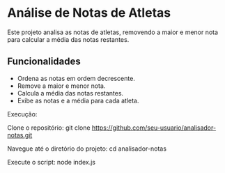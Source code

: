 # Análise de Notas de Atletas

Este projeto analisa as notas de atletas, removendo a maior e menor nota para calcular a média das notas restantes.

## Funcionalidades

- Ordena as notas em ordem decrescente.
- Remove a maior e menor nota.
- Calcula a média das notas restantes.
- Exibe as notas e a média para cada atleta.

Execução:

Clone o repositório:
git clone https://github.com/seu-usuario/analisador-notas.git

Navegue até o diretório do projeto:
cd analisador-notas

Execute o script:
node index.js
